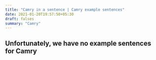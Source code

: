 ```yaml
---
title: "Camry in a sentence | Camry example sentences"
date: 2021-01-20T19:57:50+05:30
draft: falses
summary: "Camry"
---
```

## Unfortunately, we have no example sentences for Camry                 
